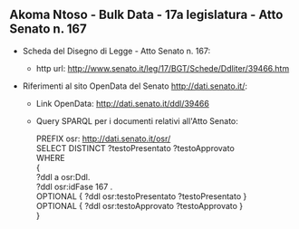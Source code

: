 ## Akoma Ntoso - Bulk Data - 17a legislatura - Atto Senato n. 167 ##

* Scheda del Disegno di Legge - Atto Senato n. 167:
	* http url: http://www.senato.it/leg/17/BGT/Schede/Ddliter/39466.htm

* Riferimenti al sito OpenData del Senato http://dati.senato.it/:
	* Link OpenData: http://dati.senato.it/ddl/39466
	* Query SPARQL per i documenti relativi all'Atto Senato:

        PREFIX osr: <http://dati.senato.it/osr/>  
		SELECT DISTINCT ?testoPresentato ?testoApprovato  
		WHERE  
		{  
		    ?ddl a osr:Ddl.  
		    ?ddl osr:idFase 167 .  
		    OPTIONAL { ?ddl osr:testoPresentato ?testoPresentato }  
		    OPTIONAL { ?ddl osr:testoApprovato ?testoApprovato }  
		}
		